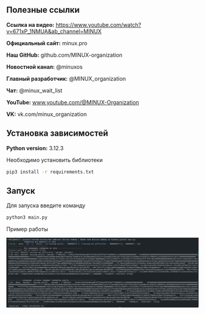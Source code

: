 ## Полезные ссылки
**Ссылка на видео:** https://www.youtube.com/watch?v=671xP_1NMUA&ab_channel=MINUX

**Официальный сайт:** minux.pro

**Наш GitHub:** github.com/MINUX-organization

**Новостной канал:** @minuxos

**Главный разработчик:** @MINUX_organization

**Чат:** @minux_wait_list

**YouTube:** www.youtube.com/@MINUX-Organization

**VK:** vk.com/minux_organization

## Установка зависимостей
**Python version:** 3.12.3

Необходимо установить библиотеки
```bash
pip3 install -r requirements.txt
```

## Запуск
Для запуска введите команду
```python
python3 main.py
```

Пример работы

![Example work](./assets/image.png "Example work")
